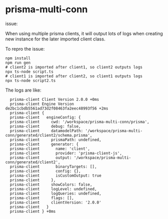 # prisma-multi-conn

issue:

When using multiple prisma clients,
it will output lots of logs when
creating new instance for the later imported client class.

To repro the issue:

```shell
npm install
npm run gen
# client2 is imported after client1, so client2 outputs logs
npx ts-node script.ts
# client1 is imported after client2, so client1 outputs logs
npx ts-node script2.ts
```

The logs are like:

```
  prisma-client Client Version 2.0.0 +0ms
  prisma-client Engine Version de2bc1cbdb5561ad73d2f08463fa2eec48993f56 +2ms
  prisma-client {
  prisma-client   engineConfig: {
  prisma-client     cwd: '/workspace/prisma-multi-conn/prisma',
  prisma-client     debug: false,
  prisma-client     datamodelPath: '/workspace/prisma-multi-conn/generated/client2/schema.prisma',
  prisma-client     prismaPath: undefined,
  prisma-client     generator: {
  prisma-client       name: 'client',
  prisma-client       provider: 'prisma-client-js',
  prisma-client       output: '/workspace/prisma-multi-conn/generated/client2',
  prisma-client       binaryTargets: [],
  prisma-client       config: {},
  prisma-client       isCustomOutput: true
  prisma-client     },
  prisma-client     showColors: false,
  prisma-client     logLevel: undefined,
  prisma-client     logQueries: undefined,
  prisma-client     flags: [],
  prisma-client     clientVersion: '2.0.0'
  prisma-client   }
  prisma-client } +0ms
```
